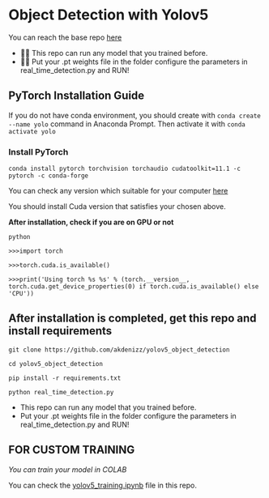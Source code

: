 # Object Detection with Yolov5

You can reach the base repo [here](https://github.com/ultralytics/yolov5)

* 🚀🌟 This repo can run any model that you trained before. 
* 🚀🌟 Put your .pt weights file in the folder configure the parameters in real_time_detection.py and RUN! 

## PyTorch Installation Guide

If you do not have conda environment, you should create with `conda create --name yolo` command in Anaconda Prompt.
Then activate it with `conda activate yolo` 

### Install PyTorch

`conda install pytorch torchvision torchaudio cudatoolkit=11.1 -c pytorch -c conda-forge`

You can check any version which suitable for your computer [here](https://pytorch.org/get-started/locally/)

You should install Cuda version that satisfies your chosen above.


**After installation, check if you are on GPU or not**

```
python

>>>import torch

>>>torch.cuda.is_available()

>>>print('Using torch %s %s' % (torch.__version__, torch.cuda.get_device_properties(0) if torch.cuda.is_available() else 'CPU'))
```

## After installation is completed, get this repo and install requirements

`git clone https://github.com/akdenizz/yolov5_object_detection`

`cd yolov5_object_detection`

`pip install -r requirements.txt`

`python real_time_detection.py`

* This repo can run any model that you trained before.
* Put your .pt weights file in the folder configure the parameters in real_time_detection.py and RUN!

## FOR CUSTOM TRAINING

*You can train your model in COLAB* 

You can check the [yolov5_training.ipynb](https://github.com/akdenizz/yolov5_object_detection/blob/main/yolov5_training.ipynb) file in this repo.

